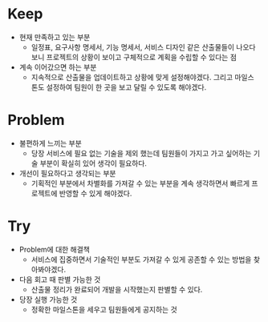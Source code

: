 # Keep
- 현재 만족하고 있는 부분
  - 일정표, 요구사항 명세서, 기능 명세서, 서비스 디자인 같은 산출물들이 나오다 보니 프로젝트의 상황이 보이고 구체적으로 계획을 수립할 수 있다는 점
- 계속 이어갔으면 하는 부분
  - 지속적으로 산출물을 업데이트하고 상황에 맞게 설정해야겠다. 그리고 마일스톤도 설정하여 팀원이 한 곳을 보고 달릴 수 있도록 해야겠다.
# Problem
- 불편하게 느끼는 부분
  - 당장 서비스에 필요 없는 기술을 제외 했는데 팀원들이 가지고 가고 싶어하는 기술 부분이 확실히 있어 생각이 필요하다.
- 개선이 필요하다고 생각되는 부분
  - 기획적인 부분에서 차별화를 가져갈 수 있는 부분을 계속 생각하면서 빠르게 프로젝트에 반영할 수 있게 해야겠다.
# Try
- Problem에 대한 해결책
  - 서비스에 집중하면서 기술적인 부분도 가져갈 수 있게 공존할 수 있는 방법을 찾아봐야겠다.
- 다음 회고 때 판별 가능한 것
  - 산출물 정리가 완료되어 개발을 시작했는지 판별할 수 있다.
- 당장 실행 가능한 것
  - 정확한 마일스톤을 세우고 팀원들에게 공지하는 것
